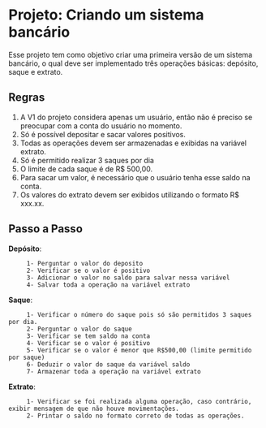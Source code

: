 # Projeto: Criando um sistema bancário

Esse projeto tem como objetivo criar uma primeira versão de um sistema bancário, o qual deve ser implementado três operações básicas: depósito, saque e extrato.

## Regras 
1) A V1 do projeto considera apenas um usuário, então não é preciso se preocupar com a conta do usuário no momento.
2) Só é possível depositar e sacar valores positivos.
3) Todas as operações devem ser armazenadas e exibidas na variável extrato.
4) Só é permitido realizar 3 saques por dia
5) O limite de cada saque é de R$ 500,00.
6) Para sacar um valor, é necessário que o usuário tenha esse saldo na conta.
7) Os valores do extrato devem ser exibidos utilizando o formato R$ xxx.xx.

## Passo a Passo
**Depósito**:  

         1- Perguntar o valor do deposito  
         2- Verificar se o valor é positivo  
         3- Adicionar o valor no saldo para salvar nessa variável
         4- Salvar toda a operação na variável extrato

**Saque**:  

         1- Verificar o número do saque pois só são permitidos 3 saques por dia.  
         2- Perguntar o valor do saque  
         3- Verificar se tem saldo na conta  
         4- Verificar se o valor é positivo  
         5- Verificar se o valor é menor que R$500,00 (limite permitido por saque)  
         6- Deduzir o valor do saque da variável saldo  
         7- Armazenar toda a operação na variável extrato  
         
**Extrato**:  

         1- Verificar se foi realizada alguma operação, caso contrário, exibir mensagem de que não houve movimentações.  
         2- Printar o saldo no formato correto de todas as operações.  
